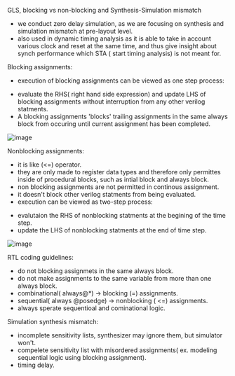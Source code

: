 GLS, blocking vs non-blocking and Synthesis-Simulation mismatch

- we conduct zero delay simulation, as we are focusing on synthesis and simulation mismatch at pre-layout level.
- also used in dynamic timing analysis as it is able to take in account various clock and reset at the same time, and thus give insight about synch performance which STA ( start timing analysis) is not meant for.

Blocking assignments:
- execution of blocking assignments can be viewed as one step process:
* evaluate the RHS( right hand side expression) and update LHS of blocking assignments without interruption from any other verilog statments.
* A blocking assignments 'blocks' trailing assignments in the same always block from occuring until current assignment has been completed.

![image](https://github.com/user-attachments/assets/ba3aead4-5fdf-43c5-9be8-765ae01da859)

Nonblocking assignments:
- it is like (<=) operator.
- they are only made to register data types and therefore only permittes inside of procedural blocks, such as intial block and always block.
- non blocking assignments are not permitted in continous assignment.
- it doesn't block other verilog statments from being evaluated.
- execution can be viewed as two-step process:
* evalutaion the RHS of nonblocking statments at the begining of the time step.
* update the LHS of nonblocking statments at the end of time step.

![image](https://github.com/user-attachments/assets/e0ea71cc-7c01-4109-b898-919f47e1527e)

RTL coding guidelines:
- do not blocking assignmets in the same always block.
- do not make assignments to the same variable from more than one always block.
- combinational( always@*) -> blocking (=) assignments.
- sequential( always @posedge) -> nonblocking ( <=) assignments.
- always sperate sequentioal and cominational logic.

Simulation synthesis mismatch:
- incomplete sensitivity lists, synthesizer may ignore them, but simulator won't.
- compelete sensitivity list with misordered assignments( ex. modeling sequential logic using blocking assignment).
- timing delay.
